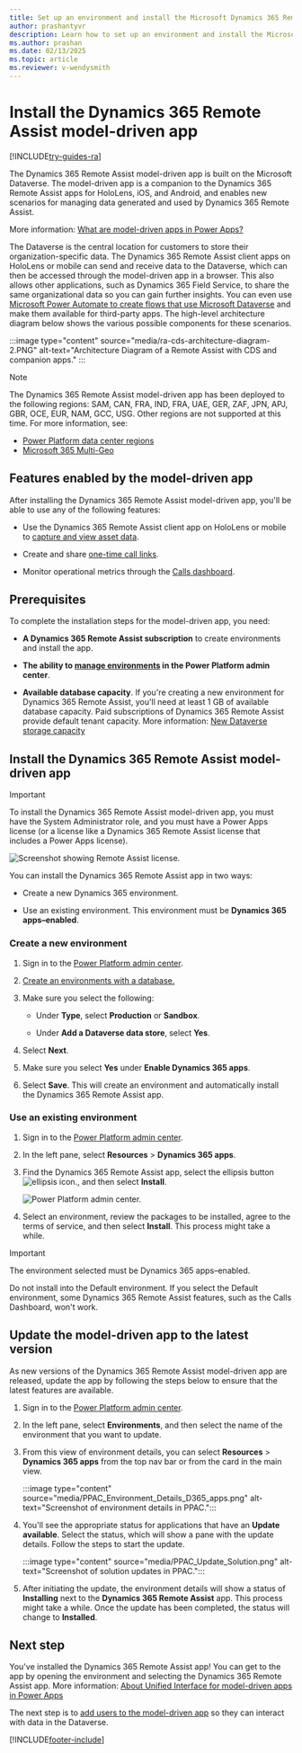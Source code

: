 ```yaml
---
title: Set up an environment and install the Microsoft Dynamics 365 Remote Assist model-driven app
author: prashantyvr
description: Learn how to set up an environment and install the Microsoft Dynamics 365 Remote Assist model-driven app to use Microsoft Dataverse features in Remote Assist, such as the Calls Dashboard, one-time calls, and asset capture.
ms.author: prashan
ms.date: 02/13/2025
ms.topic: article
ms.reviewer: v-wendysmith
---
```


# Install the Dynamics 365 Remote Assist model-driven app

[!INCLUDE[try-guides-ra](../includes/try-guides-ra.md)]

The Dynamics 365 Remote Assist model-driven app is built on the Microsoft Dataverse. The model-driven app is a companion to the Dynamics 365 Remote Assist apps for HoloLens, iOS, and Android, and enables new scenarios for managing data generated and used by Dynamics 365 Remote Assist.

More information: [What are model-driven apps in Power Apps?](/powerapps/maker/model-driven-apps/model-driven-app-overview)

The Dataverse is the central location for customers to store their organization-specific data. The Dynamics 365 Remote Assist client apps on HoloLens or mobile can send and receive data to the Dataverse, which can then be accessed through the model-driven app in a browser. This also allows other applications, such as Dynamics 365 Field Service, to share the same organizational data so you can gain further insights. You can even use [Microsoft Power Automate to create flows that use Microsoft Dataverse](/power-automate/common-data-model-intro) and make them available for third-party apps. The high-level architecture diagram below shows the various possible components for these scenarios. 

:::image type="content" source="media/ra-cds-architecture-diagram-2.PNG" alt-text="Architecture Diagram of a Remote Assist with CDS and companion apps." :::

> [!NOTE]
> The Dynamics 365 Remote Assist model-driven app has been deployed to the following regions: SAM, CAN, FRA, IND, FRA, UAE, GER, ZAF, JPN, APJ, GBR, OCE, EUR, NAM, GCC, USG. Other regions are not supported at this time. For more information, see:
> - [Power Platform data center regions](/power-platform/admin/new-datacenter-regions)
> - [Microsoft 365 Multi-Geo](/microsoft-365/enterprise/microsoft-365-multi-geo)

## Features enabled by the model-driven app

After installing the Dynamics 365 Remote Assist model-driven app, you'll be able to use any of the following features:

- Use the Dynamics 365 Remote Assist client app on HoloLens or mobile to [capture and view asset data](asset-capture-overview.md).

- Create and share [one-time call links](one-time-call.md).

- Monitor operational metrics through the [Calls dashboard](calls-dashboard.md).

## Prerequisites

To complete the installation steps for the model-driven app, you need:

- **A Dynamics 365 Remote Assist subscription** to create environments and install the app.

- **The ability to [manage environments](/power-platform/admin/create-environment) in the Power Platform admin center**.

- **Available database capacity**. If you're creating a new environment for Dynamics 365 Remote Assist, you'll need at least 1 GB of available database capacity. Paid subscriptions of Dynamics 365 Remote Assist provide default tenant capacity. More information: [New Dataverse storage capacity](/power-platform/admin/capacity-storage)

## Install the Dynamics 365 Remote Assist model-driven app

> [!IMPORTANT]
> To install the Dynamics 365 Remote Assist model-driven app, you must have the System Administrator role, and you must have a Power Apps license (or a license like a Dynamics 365 Remote Assist license that includes a Power Apps license). 
> 
> ![Screenshot showing Remote Assist license.](./media/remote-assist-license-1.jpg "Screenshot showing Remote Assist license")

You can install the Dynamics 365 Remote Assist app in two ways:

- Create a new Dynamics 365 environment.

- Use an existing environment. This environment must be **Dynamics 365 apps&ndash;enabled**.

### Create a new environment

1. Sign in to the [Power Platform admin center](https://admin.powerplatform.com).

1. [Create an environments with a database.](/power-platform/admin/create-environment#create-an-environment-in-the-power-platform-admin-center)

1. Make sure you select the following:

   - Under **Type**, select **Production** or **Sandbox**.

   - Under **Add a Dataverse data store**, select **Yes**.

1. Select **Next**.

1. Make sure you select **Yes** under **Enable Dynamics 365 apps**.

1. Select **Save**. This will create an environment and automatically install the Dynamics 365 Remote Assist app.

### Use an existing environment

1. Sign in to the [Power Platform admin center](https://admin.powerplatform.com).

2. In the left pane, select **Resources** > **Dynamics 365 apps**.

3. Find the Dynamics 365 Remote Assist app, select the ellipsis button ![ellipsis icon.](./media/ellipsis.png), and then select **Install**.

    ![Power Platform admin center.](./media/AC_PPAC_InstallApp.png "Power Platform admin center")

4. Select an environment, review the packages to be installed, agree to the terms of service, and then select **Install**. This process might take a while.

> [!IMPORTANT]
> The environment selected must be Dynamics 365 apps&ndash;enabled.
> 
>  Do not install into the Default environment. If you select the Default environment, some Dynamics 365 Remote Assist features, such as the Calls Dashboard, won't work. 

## Update the model-driven app to the latest version

As new versions of the Dynamics 365 Remote Assist model-driven app are released, update the app by following the steps below to ensure that the latest features are available.

1. Sign in to the [Power Platform admin center](https://admin.powerplatform.com).

2. In the left pane, select **Environments**, and then select the name of the environment that you want to update.

3. From this view of environment details, you can select **Resources** > **Dynamics 365 apps** from the top nav bar or from the card in the main view.

    :::image type="content" source="media/PPAC_Environment_Details_D365_apps.png" alt-text="Screenshot of environment details in PPAC.":::

4. You'll see the appropriate status for applications that have an **Update available**. Select the status, which will show a pane with the update details. Follow the steps to start the update.

    :::image type="content" source="media/PPAC_Update_Solution.png" alt-text="Screenshot of solution updates in PPAC.":::

5. After initiating the update, the environment details will show a status of **Installing** next to the **Dynamics 365 Remote Assist** app. This process might take a while. Once the update has been completed, the status will change to **Installed**.

## Next step

You've installed the Dynamics 365 Remote Assist app! You can get to the app by opening the environment and selecting the Dynamics 365 Remote Assist app. More information: [About Unified Interface for model-driven apps in Power Apps](/power-platform/admin/about-unified-interface)

The next step is to [add users to the model-driven app](asset-capture-add-users.md) so they can interact with data in the Dataverse.


[!INCLUDE[footer-include](../includes/footer-banner.md)]
